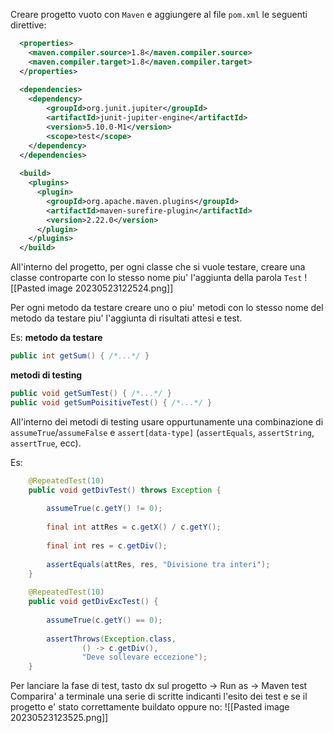 Creare progetto vuoto con `Maven` e aggiungere al file `pom.xml` le seguenti direttive:
```xml
  <properties>
	<maven.compiler.source>1.8</maven.compiler.source>
	<maven.compiler.target>1.8</maven.compiler.target>
  </properties>
  
  <dependencies>
	<dependency>
	    <groupId>org.junit.jupiter</groupId>
	    <artifactId>junit-jupiter-engine</artifactId>
	    <version>5.10.0-M1</version>
	    <scope>test</scope> 
	</dependency>
  </dependencies>
  
  <build>
    <plugins>
      <plugin>
        <groupId>org.apache.maven.plugins</groupId>
        <artifactId>maven-surefire-plugin</artifactId>
        <version>2.22.0</version>
      </plugin>
    </plugins>
  </build>
```

All'interno del progetto, per ogni classe che si vuole testare, creare una classe controparte con lo stesso nome piu' l'aggiunta della parola `Test`
![[Pasted image 20230523122524.png]]

Per ogni metodo da testare creare uno o piu' metodi con lo stesso nome del metodo da testare piu' l'aggiunta di risultati attesi e test.

Es:
**metodo da testare**
```java
public int getSum() { /*...*/ }
```

**metodi di testing**
```java
public void getSumTest() { /*...*/ }
public void getSumPoisitiveTest() { /*...*/ }
```

All'interno dei metodi di testing usare oppurtunamente una combinazione di `assumeTrue`/`assumeFalse` e `assert[data-type]` (`assertEquals`, `assertString`, `assertTrue`, ecc).

Es:
```java
	@RepeatedTest(10)
	public void getDivTest() throws Exception {
		
		assumeTrue(c.getY() != 0);
		
		final int attRes = c.getX() / c.getY();
		
		final int res = c.getDiv();
		
		assertEquals(attRes, res, "Divisione tra interi");
	}
	
	@RepeatedTest(10)
	public void getDivExcTest() {
		
		assumeTrue(c.getY() == 0);
		
		assertThrows(Exception.class,
				() -> c.getDiv(),
				"Deve sollevare eccezione");
	}
```

Per lanciare la fase di test, tasto dx sul progetto -> Run as -> Maven test
Comparira' a terminale una serie di scritte indicanti l'esito dei test e se il progetto e' stato correttamente buildato oppure no:
![[Pasted image 20230523123525.png]]